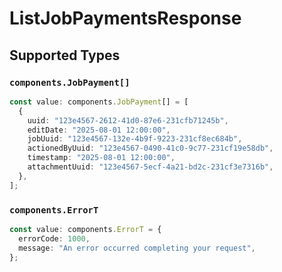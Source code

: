 # ListJobPaymentsResponse


## Supported Types

### `components.JobPayment[]`

```typescript
const value: components.JobPayment[] = [
  {
    uuid: "123e4567-2612-41d0-87e6-231cfb71245b",
    editDate: "2025-08-01 12:00:00",
    jobUuid: "123e4567-132e-4b9f-9223-231cf8ec684b",
    actionedByUuid: "123e4567-0490-41c0-9c77-231cf19e58db",
    timestamp: "2025-08-01 12:00:00",
    attachmentUuid: "123e4567-5ecf-4a21-bd2c-231cf3e7316b",
  },
];
```

### `components.ErrorT`

```typescript
const value: components.ErrorT = {
  errorCode: 1000,
  message: "An error occurred completing your request",
};
```


